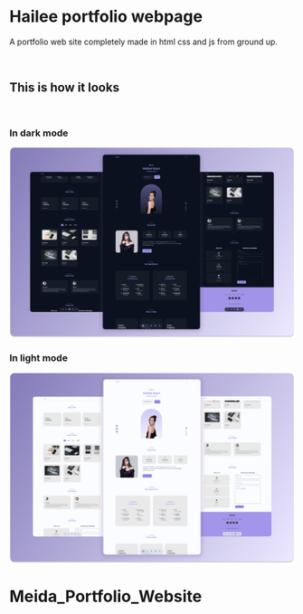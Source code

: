 # Hailee portfolio webpage

A portfolio web site completely made in html css and js from ground up.

<br>

## This is how it looks

<br>

### In dark mode

![In dark mode](./preview/hailee-dark.png)

### In light mode

![In light mode](./preview/hailee-light.png)
# Meida_Portfolio_Website
